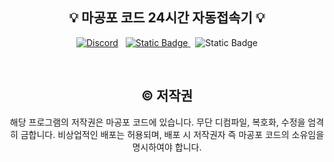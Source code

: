 <div align="center">
	
## 💡 마공포 코드 24시간 자동접속기 💡

[![Discord](https://img.shields.io/discord/920994802579959889?style=flat&logo=discord&logoColor=white&logoSize=auto&label=%EB%94%94%EC%8A%A4%EC%BD%94%EB%93%9C&labelColor=8748E1&color=CF90FF)](https://discord.com/invite/SSwMF9s8ap) &nbsp; [![Static Badge](https://img.shields.io/badge/%EC%A0%91%EC%86%8D-79ABFF?logo=gitlab&logoColor=white&logoSize=auto&label=%ED%99%88%ED%8E%98%EC%9D%B4%EC%A7%80&labelColor=4375DB)
](https://magongpo.com) &nbsp; ![Static Badge](https://img.shields.io/badge/Release%201.0.0.0-50AF49?label=%EC%B5%9C%EC%8B%A0%20%EB%B2%84%EC%A0%84&labelColor=1A7913)

 
<br>

**©️ 저작권**
---
해당 프로그램의 저작권은 마공포 코드에 있습니다.
무단 디컴파일, 복호화, 수정을 엄격히 금합니다.
비상업적인 배포는 허용되며, 배포 시 저작권자 즉 마공포 코드의 소유임을 명시하여야 합니다.











</div>
